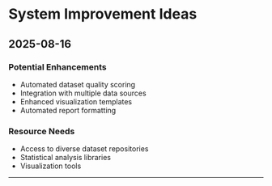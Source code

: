 # System Improvement Ideas

## 2025-08-16

### Potential Enhancements
- Automated dataset quality scoring
- Integration with multiple data sources
- Enhanced visualization templates
- Automated report formatting

### Resource Needs
- Access to diverse dataset repositories
- Statistical analysis libraries
- Visualization tools

---